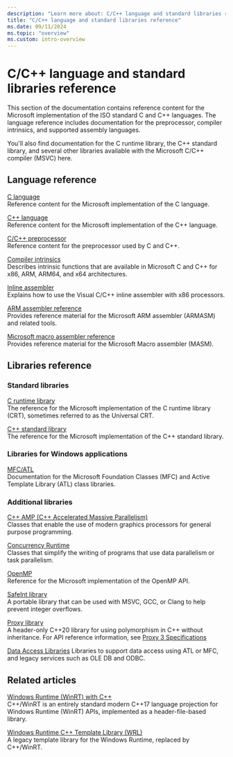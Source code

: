 ```yaml
---
description: "Learn more about: C/C++ language and standard libraries reference"
title: "C/C++ language and standard libraries reference"
ms.date: 09/11/2024
ms.topic: "overview"
ms.custom: intro-overview
---
```

# C/C++ language and standard libraries reference

This section of the documentation contains reference content for the Microsoft implementation of the ISO standard C and C++ languages. The language reference includes documentation for the preprocessor, compiler intrinsics, and supported assembly languages.

You'll also find documentation for the C runtime library, the C++ standard library, and several other libraries available with the Microsoft C/C++ compiler (MSVC) here.

## Language reference

[C language](../c-language/c-language-reference.md)\
Reference content for the Microsoft implementation of the C language.

[C++ language](../cpp/cpp-language-reference.md)\
Reference content for the Microsoft implementation of the C++ language.

[C/C++ preprocessor](../preprocessor/c-cpp-preprocessor-reference.md)\
Reference content for the preprocessor used by C and C++.

[Compiler intrinsics](../intrinsics/compiler-intrinsics.md)\
Describes intrinsic functions that are available in Microsoft C and C++ for x86, ARM, ARM64, and x64 architectures.

[Inline assembler](../assembler/inline/inline-assembler.md)\
Explains how to use the Visual C/C++ inline assembler with x86 processors.

[ARM assembler reference](../assembler/arm/arm-assembler-reference.md)\
Provides reference material for the Microsoft ARM assembler (ARMASM) and related tools.

[Microsoft macro assembler reference](../assembler/masm/microsoft-macro-assembler-reference.md)\
Provides reference material for the Microsoft Macro assembler (MASM).

## Libraries reference

### Standard libraries

[C runtime library](../c-runtime-library/c-run-time-library-reference.md)\
The reference for the Microsoft implementation of the C runtime library (CRT), sometimes referred to as the Universal CRT.

[C++ standard library](../standard-library/cpp-standard-library-reference.md)\
The reference for the Microsoft implementation of the C++ standard library.

### Libraries for Windows applications

[MFC/ATL](../mfc/mfc-and-atl.md)\
Documentation for the Microsoft Foundation Classes (MFC) and Active Template Library (ATL) class libraries.

### Additional libraries

[C++ AMP (C++ Accelerated Massive Parallelism)](../parallel/amp/cpp-amp-cpp-accelerated-massive-parallelism.md)\
Classes that enable the use of modern graphics processors for general purpose programming.

[Concurrency Runtime](../parallel/concrt/concurrency-runtime.md)\
Classes that simplify the writing of programs that use data parallelism or task parallelism.

[OpenMP](../parallel/openmp/openmp-in-visual-cpp.md)\
Reference for the Microsoft implementation of the OpenMP API.

[SafeInt library](../safeint/safeint-library.md)\
A portable library that can be used with MSVC, GCC, or Clang to help prevent integer overflows.

[Proxy library](https://github.com/microsoft/proxy)\
A header-only C++20 library for using polymorphism in C++ without inheritance. For API reference information, see [Proxy 3 Specifications](https://microsoft.github.io/proxy/docs/specifications.html)

[Data Access Libraries](../data/data-access-in-cpp.md)
Libraries to support data access using ATL or MFC, and legacy services such as OLE DB and ODBC.

## Related articles

[Windows Runtime (WinRT) with C++](/windows/uwp/cpp-and-winrt-apis/index)\
C++/WinRT is an entirely standard modern C++17 language projection for Windows Runtime (WinRT) APIs, implemented as a header-file-based library.

[Windows Runtime C++ Template Library (WRL)](../cppcx/wrl/windows-runtime-cpp-template-library-wrl.md)\
A legacy template library for the Windows Runtime, replaced by C++/WinRT.
